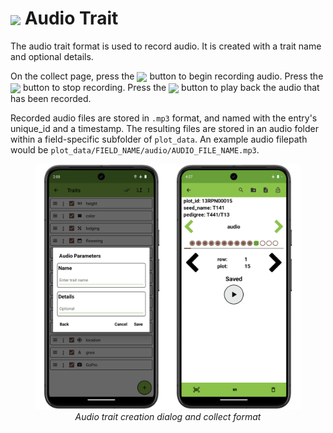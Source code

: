 <img ref="audio" style="vertical-align: middle;" src="_static/icons/formats/microphone.png" width="40px"> Audio Trait
=========================================================================

The audio trait format is used to record audio. It is created with a
trait name and optional details.

On the collect page, press the
<img ref="audio" style="vertical-align: middle;" src="_static/icons/formats/microphone.png" width="20px"> button to
begin recording audio. Press the
<img ref="stop" style="vertical-align: middle;" src="_static/icons/formats/stop.png" width="20px"> button to stop
recording. Press the
<img ref="play" style="vertical-align: middle;" src="_static/icons/formats/play.png" width="20px"> button to play
back the audio that has been recorded.

Recorded audio files are stored in `.mp3` format, and named with the entry's unique_id and a
timestamp. The resulting files are stored in an audio folder within a field-specific subfolder of `plot_data`. An example audio filepath would be `plot_data/FIELD_NAME/audio/AUDIO_FILE_NAME.mp3`.

<figure align="center" class="image">
  <img src="_static/images/traits/formats/audio_format_joined.png" width="700px"> 
  <figcaption><i>Audio trait creation dialog and collect format</i></figcaption> 
</figure>

